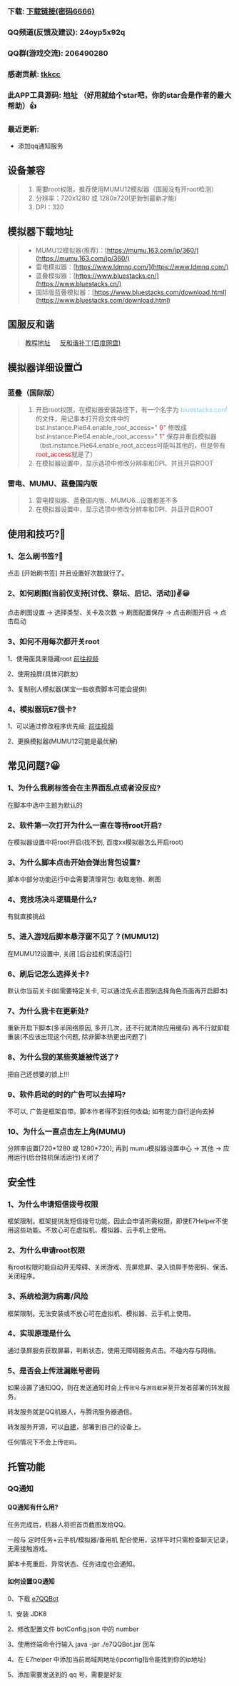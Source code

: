### 下载: [下载链接(密码6666)](https://wwos.lanzouj.com/ijA8I1akj9ni)

### QQ频道(反馈及建议): 24oyp5x92q

### QQ群(游戏交流): 206490280 

### 感谢贡献: [tkkcc](https://github.com/tkkcc)

### 此APP工具源码: [地址](https://github.com/boluokk/e7Helper) （好用就给个star吧，你的star会是作者的最大帮助）👍

### 最近更新: 
- 添加qq通知服务

## 设备兼容

> 1. 需要root权限，推荐使用MUMU12模拟器（国服没有开root检测）
> 2. 分辨率：720x1280 或 1280x720(更新到最新才能)
> 3. DPI：320

## 模拟器下载地址

> - MUMU12模拟器(推荐)：[https://mumu.163.com/jp/360/](https://mumu.163.com/jp/360/)
> - 雷电模拟器：[https://www.ldmnq.com/](https://www.ldmnq.com/)
> - 蓝叠模拟器：[https://www.bluestacks.cn/](https://www.bluestacks.cn/)
> - 国际版蓝叠模拟器：[https://www.bluestacks.com/download.html](https://www.bluestacks.com/download.html)

## 国服反和谐
> [教程地址](https://g.nga.cn/read.php?tid=37578061&rand=971) 　 
> [反和谐补丁(百度网盘)](https://pan.baidu.com/s/14kMrOB8fa5jP06HpKwmb1Q?pwd=dfnt#list/path=%2F) 　


## 模拟器详细设置📺

### 蓝叠（国际版）

> 1. 开启root权限，在模拟器安装路径下，有一个名字为   <font color="skyblue">bluestacks.conf</font> 的文件，用记事本打开将文件中的 bst.instance.Pie64.enable_root_access=" <font color="red">0</font>"  修改成  bst.instance.Pie64.enable_root_access=" <font color="red">1</font>" 保存并重启模拟器（bst.instance.Pie64.enable_root_access可能叫其他的，但是带有<font color='red'>root_access</font>就是了）
> 2. 在模拟器设置中，显示选项中修改分辨率和DPI、并且开启ROOT

### 雷电、MUMU、蓝叠国内版

> 1. 雷电模拟器、蓝叠国内版、MUMU6...设置都差不多
> 2. 在模拟器设置中，显示选项中修改分辨率和DPI、并且开启ROOT

## 使用和技巧?🦊

### 1、怎么刷书签?🍃
 
点击 [开始刷书签] 并且设置好次数就行了。

### 2、如何刷图(当前仅支持[讨伐、祭坛、后记、活动])✌️😀

点击刷图设置 -> 选择类型、关卡及次数 -> 刷图配置保存 -> 点击刷图开启 -> 点击启动

### 3、如何不用每次都开关root 

1、使用面具来隐藏root [前往视频](https://www.bilibili.com/video/BV1hX4y1m7YX/?spm_id_from=333.337.search-card.all.click&vd_source=0a11f3e57dadf1233d83ab558c971e40)</br>

2、使用投屏(具体问群友)
   
3、复制别人模拟器(某宝一些收费脚本可能会提供)

### 4、模拟器玩E7很卡?

1、可以通过修改程序优先级: [前往视频](https://www.ldmnq.com/forum/45337.html)</br>

2、更换模拟器(MUMU12可能是最优解)


## 常见问题?😀

### 1、为什么我刷标签会在主界面乱点或者没反应?

在脚本中选中主题为默认的

### 2、软件第一次打开为什么一直在等待root开启?

在模拟器设置中将root开启(找不到, 百度xx模拟器怎么开启root)

### 3、为什么脚本点击开始会弹出背包设置?

脚本中部分功能运行中会需要清理背包: 收取宠物、刷图

### 4、竞技场决斗逻辑是什么?
 
有就直接挑战

### 5、进入游戏后脚本悬浮窗不见了？(MUMU12)

在MUMU12设置中, 关闭 [后台挂机保活运行]

### 6、刷后记怎么选择关卡?

默认你当前关卡(如需要特定关卡, 可以通过先点击图到选择角色页面再开启脚本)

### 7、为什么我卡在更新处?

重新开启下脚本(多半网络原因, 多开几次，还不行就清除应用缓存)
再不行就卸载重装(不应该出现这个问题, 除非脚本热更出问题了)

### 8、为什么我的某些英雄被传送了?

把自己还想要的锁上!!!

### 9、软件启动的时的广告可以去掉吗?

不可以, 广告是框架自带。脚本作者得不到任何收益; 如有能力自行逆向去掉

### 10、为什么一直点击左上角(MUMU)

分辨率设置[720\*1280 或 1280\*720]; 再到 mumu模拟器设置中心 -> 其他 -> 应用运行(后台挂机保活运行)关闭了

## 安全性

### 1、为什么申请短信拨号权限

框架限制。框架提供发短信拨号功能，因此会申请所需权限，即使E7Helper不使用这些功能。不放心可在虚拟机、模拟器、云手机上使用。

### 2、为什么申请root权限

有root权限时能自动开无障碍、关闭游戏、亮屏熄屏、录入锁屏手势密码、保活、关闭程序。

### 3、系统检测为病毒/风险

框架限制。无法安装或不放心可在虚拟机、模拟器、云手机上使用。

### 4、实现原理是什么

通过录屏服务获取屏幕，判断状态，使用无障碍服务点击。不碰内存与网络。

### 5、是否会上传泄漏账号密码

如果设置了通知QQ，则在发送通知时会上传`账号`与`游戏截屏`至开发者部署的转发服务。

转发服务就是QQ机器人，与腾讯服务器通信。

转发服务开源，可以[自建](#如何设置QQ通知)，部署到自己的设备上。

任何情况下不会上传`密码`。

## 托管功能

### QQ通知

#### QQ通知有什么用?

任务完成后，机器人将把首页截图发给QQ。

一般与 定时任务+云手机/模拟器/备用机 配合使用，这样平时只需检查聊天记录，无需接触游戏。

脚本卡死重启、异常状态、任务进度也会通知。

#### 如何设置QQ通知

0、下载 [e7QQBot](https://github.com/boluokk/e7QQBot/releases/tag/release)

1、安装 JDK8

2、修改配置文件 botConfig.json 中的 number

3、使用终端命令行输入 java -jar ./e7QQBot.jar 回车

4、在 E7helper 中添加当前局域网地址(ipconfig指令能找到你的ip地址)

5、添加需要发送到的 qq 号，需要是好友

<InArticleAdsense
    data-ad-client="ca-pub-5994132680582412"
    data-ad-slot="f08c47fec0942fa0">
</InArticleAdsense>
